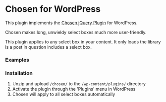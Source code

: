# Chosen for WordPress

This plugin implements the [Chosen jQuery Plugin](http://harvesthq.github.com/chosen/) for WordPress.

Chosen makes long, unwieldy select boxes much more user-friendly. 

This plugin applies to any select box in your content. It only loads the library is a post in question includes a select box. 


### Examples


### Installation 

1. Unzip and upload `/chosen/` to the `/wp-content/plugins/` directory
2. Activate the plugin through the 'Plugins' menu in WordPress
3. Chosen will apply to all select boxes automatically
